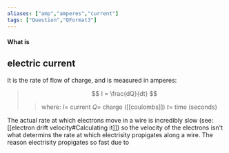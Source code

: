```yaml
---
aliases: ["amp","amperes","current"]
tags: ["Question","QFormat3"]
---
```


#### What is
## electric current
It is the rate of flow of charge, and is measured in amperes:

> $$ I = \frac{dQ}{dt} $$ 
>> where:
>> $I=$ current
>> $Q=$ charge ([[coulombs]])
>> $t=$ time (seconds)

The actual rate at which electrons move in a wire is incredibly slow (see: [[electron drift velocity#Calculating it]]) so the velocity of the electrons isn't what determins the rate at which electrisity propigates along a wire. The reason electrisity propigates so fast due to 